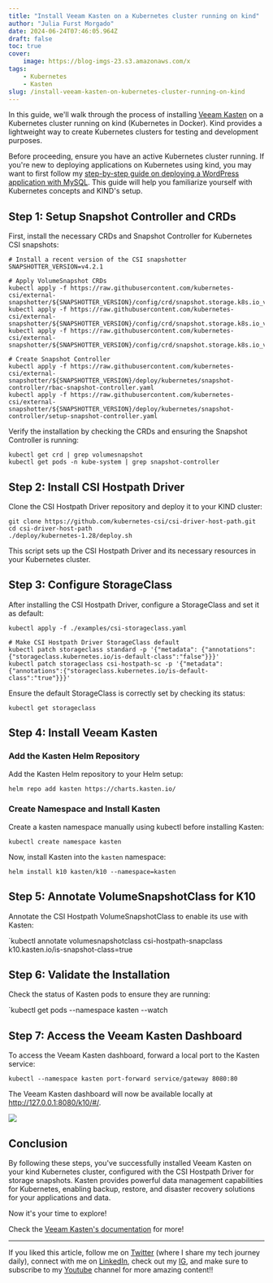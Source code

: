 ```yaml
---
title: "Install Veeam Kasten on a Kubernetes cluster running on kind"
author: "Julia Furst Morgado"
date: 2024-06-24T07:46:05.964Z
draft: false
toc: true
cover:
    image: https://blog-imgs-23.s3.amazonaws.com/x
tags: 
    - Kubernetes
    - Kasten
slug: /install-veeam-kasten-on-kubernetes-cluster-running-on-kind
---
```


In this guide, we'll walk through the process of installing [Veeam Kasten](https://docs.kasten.io/latest/) on a Kubernetes cluster running on kind (Kubernetes in Docker). Kind provides a lightweight way to create Kubernetes clusters for testing and development purposes.

Before proceeding, ensure you have an active Kubernetes cluster running. If you're new to deploying applications on Kubernetes using kind, you may want to first follow my [step-by-step guide on deploying a WordPress application with MySQL](https://www.juliafmorgado.com/posts/deploying-wordpress-mysql-on-kubernetes-with-kind/). This guide will help you familiarize yourself with Kubernetes concepts and KIND's setup.

## Step 1: Setup Snapshot Controller and CRDs
First, install the necessary CRDs and Snapshot Controller for Kubernetes CSI snapshots:

```
# Install a recent version of the CSI snapshotter
SNAPSHOTTER_VERSION=v4.2.1

# Apply VolumeSnapshot CRDs
kubectl apply -f https://raw.githubusercontent.com/kubernetes-csi/external-snapshotter/${SNAPSHOTTER_VERSION}/config/crd/snapshot.storage.k8s.io_volumesnapshotclasses.yaml
kubectl apply -f https://raw.githubusercontent.com/kubernetes-csi/external-snapshotter/${SNAPSHOTTER_VERSION}/config/crd/snapshot.storage.k8s.io_volumesnapshotcontents.yaml
kubectl apply -f https://raw.githubusercontent.com/kubernetes-csi/external-snapshotter/${SNAPSHOTTER_VERSION}/config/crd/snapshot.storage.k8s.io_volumesnapshots.yaml

# Create Snapshot Controller
kubectl apply -f https://raw.githubusercontent.com/kubernetes-csi/external-snapshotter/${SNAPSHOTTER_VERSION}/deploy/kubernetes/snapshot-controller/rbac-snapshot-controller.yaml
kubectl apply -f https://raw.githubusercontent.com/kubernetes-csi/external-snapshotter/${SNAPSHOTTER_VERSION}/deploy/kubernetes/snapshot-controller/setup-snapshot-controller.yaml
```

Verify the installation by checking the CRDs and ensuring the Snapshot Controller is running:

```
kubectl get crd | grep volumesnapshot
kubectl get pods -n kube-system | grep snapshot-controller
```

## Step 2: Install CSI Hostpath Driver
Clone the CSI Hostpath Driver repository and deploy it to your KIND cluster:

```
git clone https://github.com/kubernetes-csi/csi-driver-host-path.git
cd csi-driver-host-path
./deploy/kubernetes-1.28/deploy.sh
```

This script sets up the CSI Hostpath Driver and its necessary resources in your Kubernetes cluster.

## Step 3: Configure StorageClass
After installing the CSI Hostpath Driver, configure a StorageClass and set it as default:

```
kubectl apply -f ./examples/csi-storageclass.yaml

# Make CSI Hostpath Driver StorageClass default
kubectl patch storageclass standard -p '{"metadata": {"annotations":{"storageclass.kubernetes.io/is-default-class":"false"}}}'
kubectl patch storageclass csi-hostpath-sc -p '{"metadata": {"annotations":{"storageclass.kubernetes.io/is-default-class":"true"}}}'
```

Ensure the default StorageClass is correctly set by checking its status:

`kubectl get storageclass`

## Step 4: Install Veeam Kasten
### Add the Kasten Helm Repository
Add the Kasten Helm repository to your Helm setup:

`helm repo add kasten https://charts.kasten.io/`

### Create Namespace and Install Kasten

Create a kasten namespace manually using kubectl before installing Kasten:

`kubectl create namespace kasten`

Now, install Kasten into the `kasten` namespace:

`helm install k10 kasten/k10 --namespace=kasten`

## Step 5: Annotate VolumeSnapshotClass for K10
Annotate the CSI Hostpath VolumeSnapshotClass to enable its use with Kasten:

`kubectl annotate volumesnapshotclass csi-hostpath-snapclass k10.kasten.io/is-snapshot-class=true

## Step 6: Validate the Installation
Check the status of Kasten pods to ensure they are running:

`kubectl get pods --namespace kasten --watch

## Step 7: Access the Veeam Kasten Dashboard
To access the Veeam Kasten dashboard, forward a local port to the Kasten service:

`kubectl --namespace kasten port-forward service/gateway 8080:80`

The Veeam Kasten dashboard will now be available locally at http://127.0.0.1:8080/k10/#/.

![](https://blog-imgs-23.s3.amazonaws.com/kasten-dash-kind.png)

## Conclusion
By following these steps, you've successfully installed Veeam Kasten on your kind Kubernetes cluster, configured with the CSI Hostpath Driver for storage snapshots. Kasten provides powerful data management capabilities for Kubernetes, enabling backup, restore, and disaster recovery solutions for your applications and data.

Now it's your time to explore!

Check the [Veeam Kasten's documentation](https://docs.kasten.io/latest/) for more!


***

If you liked this article, follow me on [Twitter](https://twitter.com/juliafmorgado) (where I share my tech journey daily), connect with me on [LinkedIn](https://www.linkedin.com/in/juliafmorgado/), check out my [IG](https://www.instagram.com/juliafmorgado/), and make sure to subscribe to my [Youtube](https://www.youtube.com/c/JuliaFMorgado) channel for more amazing content!!

